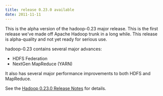 ```yaml
---
title: release 0.23.0 available
date: 2011-11-11
---
```

<!---
  Licensed under the Apache License, Version 2.0 (the "License");
  you may not use this file except in compliance with the License.
  You may obtain a copy of the License at

   http://www.apache.org/licenses/LICENSE-2.0

  Unless required by applicable law or agreed to in writing, software
  distributed under the License is distributed on an "AS IS" BASIS,
  WITHOUT WARRANTIES OR CONDITIONS OF ANY KIND, either express or implied.
  See the License for the specific language governing permissions and
  limitations under the License. See accompanying LICENSE file.
-->

This is the alpha version of the hadoop-0.23 major release. This is the
first release we've made off Apache Hadoop trunk in a long while. This
release is alpha-quality and not yet ready for serious use.

hadoop-0.23 contains several major advances:

-   HDFS Federation
-   NextGen MapReduce (YARN)

It also has several major performance improvements to both HDFS and
MapReduce.

See the [Hadoop 0.23.0 Release
Notes](https://hadoop.apache.org/docs/r0.23.0/hadoop-project-dist/hadoop-common/releasenotes.html)
for details.

